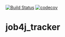 [![Build Status](https://travis-ci.com/ignatenkomikhail/job4j_tracker.svg?branch=master)](https://travis-ci.com/ignatenkomikhail/job4j_tracker)
[![codecov](https://codecov.io/gh/ignatenkomikhail/job4j_tracker/branch/master/graph/badge.svg)](https://codecov.io/gh/ignatenkomikhail/job4j_tracker)

# job4j_tracker